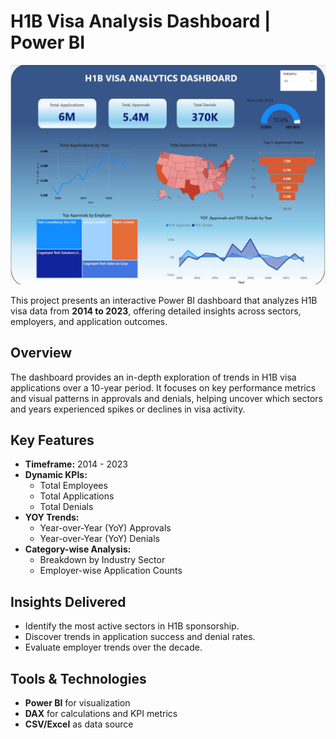 #  H1B Visa Analysis Dashboard | Power BI

![H1b_visa_Analysis_Dashnoard](H1B_Visa_ANALYTICS.jpg)

This project presents an interactive Power BI dashboard that analyzes H1B visa data from **2014 to 2023**, offering detailed insights across sectors, employers, and application outcomes.

##  Overview
The dashboard provides an in-depth exploration of trends in H1B visa applications over a 10-year period. It focuses on key performance metrics and visual patterns in approvals and denials, helping uncover which sectors and years experienced spikes or declines in visa activity.

##  Key Features

- **Timeframe:** 2014 - 2023
- **Dynamic KPIs:**
  - Total Employees
  - Total Applications
  - Total Denials
- **YOY Trends:**
  - Year-over-Year (YoY) Approvals
  - Year-over-Year (YoY) Denials
- **Category-wise Analysis:**
  - Breakdown by Industry Sector
  - Employer-wise Application Counts

##  Insights Delivered

- Identify the most active sectors in H1B sponsorship.
- Discover trends in application success and denial rates.
- Evaluate employer trends over the decade.

##  Tools & Technologies

- **Power BI** for visualization
- **DAX** for calculations and KPI metrics
- **CSV/Excel** as data source




